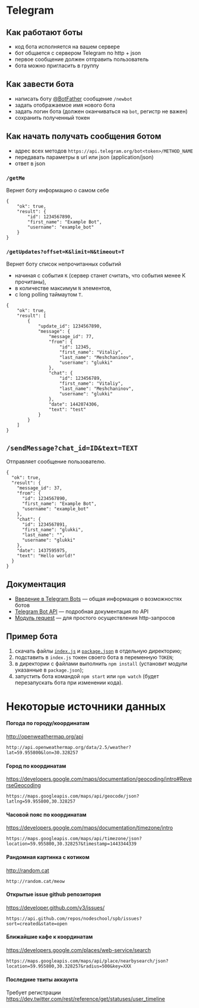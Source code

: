# Telegram

## Как работают боты
- код бота исполняется на вашем сервере
- бот общается с сервером Telegram по http + json
- первое сообщение должен отправить пользователь
- бота можно пригласить в группу

## Как завести бота
- написать боту [@BotFather](https://telegram.me/botfather) сообщение `/newbot`
- задать отображаемое имя нового бота
- задать логин бота (должен оканчиваться на `bot`, регистр не важен)
- сохранить полученный токен

## Как начать получать сообщения ботом
- адрес всех методов `https://api.telegram.org/bot<token>/METHOD_NAME`
- передавать параметры в url или json (application/json)
- ответ в json

### `/getMe`
Вернет боту информацию о самом себе
```
{
    "ok": true,
    "result": {
        "id": 1234567890,
        "first_name": "Example Bot",
        "username": "example_bot"
    }
}
```

### `/getUpdates?offset=K&limit=N&timeout=T`
Вернет боту список непрочитанных событий
- начиная с события `K` (сервер станет считать, что события менее K прочитаны),
- в количестве максимум `N` элементов,
- с long polling таймаутом `T`.
```
{
    "ok": true,
    "result": [
        {
            "update_id": 1234567890,
            "message": {
                "message_id": 77,
                "from": {
                    "id": 12345,
                    "first_name": "Vitaliy",
                    "last_name": "Meshchaninov",
                    "username": "glukki"
                },
                "chat": {
                    "id": 123456789,
                    "first_name": "Vitaliy",
                    "last_name": "Meshchaninov",
                    "username": "glukki"
                },
                "date": 1442074306,
                "text": "test"
            }
        }
    ]
}
```

## `/sendMessage?chat_id=ID&text=TEXT`
Отправляет сообщение пользователю.
```
{
  "ok": true,
  "result": {
    "message_id": 37,
    "from": {
      "id": 1234567890,
      "first_name": "Example Bot",
      "username": "example_bot"
    },
    "chat": {
      "id": 1234567891,
      "first_name": "glukki",
      "last_name": "",
      "username": "glukki"
    },
    "date": 1437595975,
    "text": "Hello world!"
  }
}
```

## Документация
- [Введение в Telegram Bots](https://core.telegram.org/bots) — общая информация о возможностях ботов
- [Telegram Bot API](https://core.telegram.org/bots/api) — подробная документация по API
- [Модуль request](https://www.npmjs.com/package/request) — для простого осуществления http-запросов

## Пример бота
1. скачать файлы [`index.js`](https://gist.github.com/glukki/50ddfd6a99ee3fd634b1#file-index-js) и [`package.json`](https://gist.github.com/glukki/50ddfd6a99ee3fd634b1#file-package-json) в отдельную директорию;
2. подставить в `index.js` токен своего бота в переменную `TOKEN`;
3. в директории с файлами выполнить `npm install` (установит модули указанные в `package.json`);
4. запустить бота командой `npm start` или `npm watch` (будет перезапускать бота при изменении кода).

# Некоторые источники данных
#### Погода по городу/координатам
http://openweathermap.org/api
```
http://api.openweathermap.org/data/2.5/weather?lat=59.955800&lon=30.328257
```

#### Город по координатам
https://developers.google.com/maps/documentation/geocoding/intro#ReverseGeocoding
```
https://maps.googleapis.com/maps/api/geocode/json?latlng=59.955800,30.328257
```

#### Часовой пояс по координатам
https://developers.google.com/maps/documentation/timezone/intro
```
https://maps.googleapis.com/maps/api/timezone/json?location=59.955800,30.328257&timestamp=1443344339
```

#### Рандомная картинка с котиком
http://random.cat
```
http://random.cat/meow
```

#### Открытые issue github репозитория
https://developer.github.com/v3/issues/
```
https://api.github.com/repos/nodeschool/spb/issues?sort=created&state=open
```

#### Ближайшие кафе к координатам
https://developers.google.com/places/web-service/search
```
https://maps.googleapis.com/maps/api/place/nearbysearch/json?location=59.955800,30.328257&radius=500&key=XXX
```

#### Последние твиты аккаунта
Требует регистрации  
https://dev.twitter.com/rest/reference/get/statuses/user_timeline

